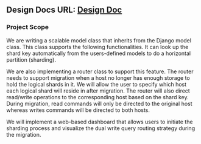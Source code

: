 ## Design Docs URL: [Design Doc](https://docs.google.com/document/d/1PrYXJseTim2uXs_CEQpyBu3VX9WzG1DHMAZJ9H7zzeU/edit?ts=5dd1ec19#)

### Project Scope

We are writing a scalable model class that inherits from the Django model class. This class supports the following functionalities. It can look up the shard key automatically from the users-defined models to do a horizontal partition (sharding).

We are also implementing a router class to support this feature. The router needs to support migration when a host no longer has enough storage to hold the logical shards in it. We will allow the user to specify which host each logical shard will reside in after migration. The router will also direct read/write operations to the corresponding host based on the shard key. During migration, read commands will only be directed to the original host whereas writes commands will be directed to both hosts.

We will implement a web-based dashboard that allows users to initiate the sharding process and visualize the dual write query routing strategy during the migration. 

